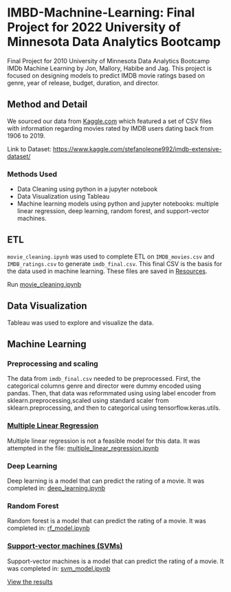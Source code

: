 # IMBD-Machnine-Learning: Final Project for 2022 University of Minnesota Data Analytics Bootcamp

Final Project for 2010 University of Minnesota  Data Analytics Bootcamp IMDb Machine Learning by Jon, Mallory, Habibe and Jag. This project is focused on designing models to predict IMDB movie ratings based on genre, year of release, budget, duration, and director.

## Method and Detail

 We sourced our data from [Kaggle.com](https://www.kaggle.com/stefanoleone992/imdb-extensive-dataset/) which featured a set of CSV files with information regarding movies rated by IMDB users dating back from 1906 to 2019.

Link to Dataset: https://www.kaggle.com/stefanoleone992/imdb-extensive-dataset/

### Methods Used
* Data Cleaning using python in a jupyter notebook 
* Data Visualization using Tableau
* Machine learning models using python and jupyter notebooks: multiple linear regression, deep learning, random forest, and support-vector machines.

## ETL
``movie_cleaning.ipynb`` was used to complete ETL on ``IMDB_movies.csv`` and ``IMDB_ratings.csv`` to generate ``imdb_final.csv``. This final CSV is the basis for the data used in machine learning. These files are saved in [Resources](Resources).

Run [movie_cleaning.ipynb](movie_cleaning.ipynb)

## Data Visualization
Tableau was used to explore and visualize the data. 

## Machine Learning

### Preprocessing and scaling
The data from ``imdb_final.csv`` needed to be preprocessed. First, the categorical columns genre and director were dummy encoded using pandas. Then, that data was reformmated using using label encoder from sklearn.preprocessing,scaled using standard scaler from sklearn.preprocessing, and then to categorical using tensorflow.keras.utils.

### [Multiple Linear Regression](https://jagnoor.github.io/IMBD-Machnine-Learning/pages/Regression)
Multiple linear regression is not a feasible model for this data. It was attempted in the file: [multiple_linear_regression.ipynb](multiple_linear_regression.ipynb)

### Deep Learning
Deep learning is a model that can predict the rating of a movie. It was completed in: [deep_learning.ipynb](deep_learning.ipynb)

### Random Forest
Random forest is a model that can predict the rating of a movie. It was completed in: [rf_model.ipynb](rf_model.ipynb)

### [Support-vector machines (SVMs)](https://jagnoor.github.io/IMBD-Machnine-Learning/pages/svm)
Support-vector machines is a model that can predict the rating of a movie. It was completed in: [svm_model.ipynb](svm_model.ipynb)

[View the results](https://jagnoor.github.io/IMBD-Machnine-Learning/)
